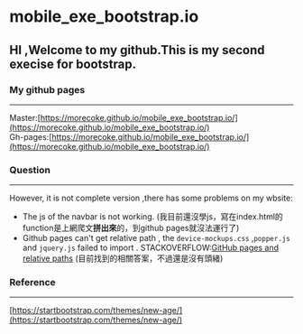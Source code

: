 # mobile_exe_bootstrap.io
## HI ,Welcome to my github.This is my second execise for bootstrap.
### My github pages
---
Master:[https://morecoke.github.io/mobile_exe_bootstrap.io/](https://morecoke.github.io/mobile_exe_bootstrap.io/)   
Gh-pages:[https://morecoke.github.io/mobile_exe_bootstrap.io/](https://morecoke.github.io/mobile_exe_bootstrap.io/)
### Question
---
However, it is not complete version ,there has some problems on my wbsite:
* The js of the navbar is not working. (我目前還沒學js，寫在index.html的function是上網爬文**拼出來**的，到github pages就沒法運行了)
* Github pages can't get relative path , the `device-mockups.css` ,`popper.js` and `jquery.js` failed to import . STACKOVERFLOW:[GitHub pages and relative paths](https://stackoverflow.com/questions/16316311/github-pages-and-relative-paths/41127983#41127983)
(目前找到的相關答案，不過還是沒有頭緒)
### Reference
---
[https://startbootstrap.com/themes/new-age/](https://startbootstrap.com/themes/new-age/)
